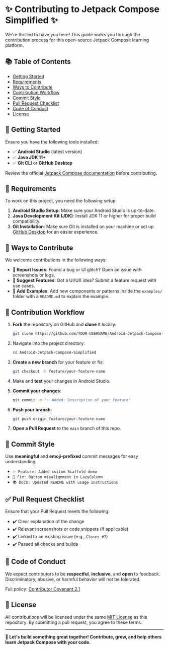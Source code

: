 # ✨ Contributing to Jetpack Compose Simplified ✨

We're thrilled to have you here! This guide walks you through the contribution process for this open-source Jetpack Compose learning platform.

## 📚 Table of Contents

*   [Getting Started](#getting-started)
*   [Requirements](#requirements)
*   [Ways to Contribute](#ways-to-contribute)
*   [Contribution Workflow](#contribution-workflow)
*   [Commit Style](#commit-style)
*   [Pull Request Checklist](#pull-request-checklist)
*   [Code of Conduct](#code-of-conduct)
*   [License](#license)

## 🚀 Getting Started

Ensure you have the following tools installed:

*   ✅ **Android Studio** (latest version)
*   ✅ **Java JDK 11+**
*   ✅ **Git CLI** or **GitHub Desktop**

Review the official [Jetpack Compose documentation](https://developer.android.com/jetpack/compose/documentation) before contributing.

## 📝 Requirements

To work on this project, you need the following setup:

1. **Android Studio Setup**: Make sure your Android Studio is up-to-date.
2. **Java Development Kit (JDK)**: Install JDK 11 or higher for proper build compatibility.
3. **Git Installation**: Make sure Git is installed on your machine or set up [GitHub Desktop](https://desktop.github.com/) for an easier experience.

## 🤝 Ways to Contribute

We welcome contributions in the following ways:

*   **📌 Report Issues**: Found a bug or UI glitch? Open an issue with screenshots or logs.
*   **🌟 Suggest Features**: Got a UI/UX idea? Submit a feature request with use cases.
*   **🧩 Add Examples**: Add new components or patterns inside the `examples/` folder with a `README.md` to explain the example.

## 🔄 Contribution Workflow

1.  **Fork** the repository on GitHub and **clone** it locally:
    
    ```bash
    git clone https://github.com/YOUR-USERNAME/Android-Jetpack-Compose-Simplified.git
    ```

2.  Navigate into the project directory:

    ```bash
    cd Android-Jetpack-Compose-Simplified
    ```

3.  **Create a new branch** for your feature or fix:

    ```bash
    git checkout -b feature/your-feature-name
    ```

4.  Make and **test** your changes in Android Studio.

5.  **Commit your changes**:

    ```bash
    git commit -m "✨ Added: Description of your feature"
    ```

6.  **Push your branch**:

    ```bash
    git push origin feature/your-feature-name
    ```

7.  **Open a Pull Request** to the `main` branch of this repo.

## 📝 Commit Style

Use **meaningful** and **emoji-prefixed** commit messages for easy understanding:

*   `✨ Feature: Added custom Scaffold demo`
*   `🐛 Fix: Button misalignment in LazyColumn`
*   `📚 Docs: Updated README with usage instructions`

## ✅ Pull Request Checklist

Ensure that your Pull Request meets the following:

*   ✔️ Clear explanation of the change
*   ✔️ Relevant screenshots or code snippets (if applicable)
*   ✔️ Linked to an existing issue (e.g., `Closes #7`)
*   ✔️ Passed all checks and builds

## 📜 Code of Conduct

We expect contributors to be **respectful**, **inclusive**, and **open** to feedback. Discriminatory, abusive, or harmful behavior will not be tolerated.

Full policy: [Contributor Covenant 2.1](https://www.contributor-covenant.org/version/2/1/code_of_conduct/)

## 📄 License

All contributions will be licensed under the same [MIT License](LICENSE) as this repository. By submitting a pull request, you agree to these terms.

---

**🚀 Let's build something great together! Contribute, grow, and help others learn Jetpack Compose with your code.**
